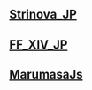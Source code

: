 ## [Strinova_JP](./Strinova_JP.rss)
## [FF_XIV_JP](./FF_XIV_JP.rss)
## [MarumasaJs](./MarumasaJs.rss)
